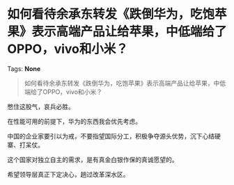 # 如何看待余承东转发《跌倒华为，吃饱苹果》表示高端产品让给苹果，中低端给了OPPO，vivo和小米？

Tags: **None**

> 如何看待余承东转发《跌倒华为，吃饱苹果》表示高端产品让给苹果，中低端给了OPPO，vivo和小米？

憋住这股气，哀兵必胜。

在性能可用的前提下，华为的东西我会优先考虑。

中国的企业家要引以为戒，不要指望国际分工，积极争夺源头优势，沉下心结硬寨、打呆仗。

这个国家对独立自主的需求，是有真金白银作保的真诚愿望的。

希望领导层真正下定决心，趟过改革深水区。



